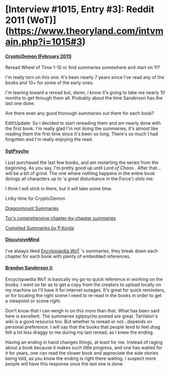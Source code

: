 # [Interview #1015, Entry #3]: Reddit 2011 (WoT)](https://www.theoryland.com/intvmain.php?i=1015#3)

#### [CrypticDemon (February 2011)](http://www.reddit.com/r/Fantasy/comments/fdel5/reread_wheel_of_time_110_or_find_summaries/?sort=old)

Reread Wheel of Time 1-10 or find summaries somewhere and start on 11?

I'm really torn on this one. It's been nearly 7 years since I've read any of the books and 10+ for some of the early ones.

I'm leaning toward a reread but, damn, i know it's going to take me nearly 10 months to get through them all. Probably about the time Sanderson has the last one done.

Are there even any good thorough summaries out there for each book?

Edit\Update: So I decided to start rereading them and am nearly done with the first book. I'm really glad I'm not doing the summaries, it's almost like reading them the first time since it's been so long. There's so much I had forgotten and I'm really enjoying the read.

#### [SgtPsycho](http://www.reddit.com/r/Fantasy/comments/fdel5/reread_wheel_of_time_110_or_find_summaries/c1f3ir1)

I just purchased the last few books, and am restarting the series from the beginning. As you say, I'm pretty good up until
*Lord of Chaos*
. After that... will be a bit of grind. The one where nothing happens in the entire book (brings all characters up to 'a great disturbance in the Force') shits me.

I think I will stick in there, but it will take some time.

Linky time for CrypticDemon
  
[Dragonmount Summaries](http://www.dragonmount.com/Books/index.php)
  
[Tor's comprehensive chapter-by-chapter summaries](http://www.tor.com/blogs/2009/02/wheel-of-time-re-read-index#GH)
  
[Compiled Summaries by P.Korda](http://www.ece.umd.edu/~dilli/WOT/WOTindex/book.html)

#### [DiscursiveMind](http://www.reddit.com/r/Fantasy/comments/fdel5/reread_wheel_of_time_110_or_find_summaries/c1f3hdv)

I've always liked
[Encylopaedia WoT](http://www.encyclopaedia-wot.org/)
's summaries, they break down each chapter for each book with plenty of embedded references.

#### [Brandon Sanderson ()](http://www.reddit.com/r/Fantasy/comments/fdel5/reread_wheel_of_time_110_or_find_summaries/c1f4ctp)

Encyclopaedia WoT is basically my go-to quick reference in working on the books. I went so far as to get a copy from the creators to upload locally on my machine so I'll have it for internet outages. It's great for quick reminders, or for locating the right scene I need to re-read in the books in order to get a viewpoint or scene right.

Don't know that I can weigh in on this more than that. What has been said here is excellent. The summaries sgtpsycho posted are great. TarValon's wiki is a good resource too. But whether to reread or not...depends on personal preference. I will say that the books that people tend to feel drag felt a lot less draggy to me during my last reread, as I knew the ending.

Having an ending in hand changes things, at least for me. Instead of raging about a book because it makes such little progress, and one has waited for it for years, one can read the slower book and appreciate the side stories being told, as you know the ending is right there waiting. I suspect more people will have this response once the last one is done.

